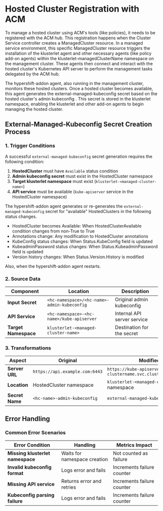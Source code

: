 # Hosted Cluster Registration with ACM

To manage a hosted cluster using ACM's tools (like policies), it needs to be registered with the ACM hub. This registration happens when the Cluster Service controller creates a ManagedCluster resource. In a managed service environment, this specific ManagedCluster resource triggers the installation of the klusterlet agent and other necessary agents (like policy add-on agents) within the klusterlet-managedClusterName namespace on the management cluster. These agents then connect and interact with the hosted cluster's Kubernetes API server to perform the management tasks delegated by the ACM hub.

The hypershift-addon agent, also running in the management cluster, monitors these hosted clusters. Once a hosted cluster becomes available, this agent generates the external-managed-kubeconfig secret based on the hosted cluster's admin kubeconfig . This secret is stored in the klusterlet namespace, enabling the klusterlet and other add-on agents to begin managing the hosted cluster.

## External-Managed-Kubeconfig Secret Creation Process

### 1. Trigger Conditions

A successful `external-managed-kubeconfig` secret generation requires the following condition:
1. **HostedCluster** must have `Available` status condition
2. **Admin kubeconfig secret** must exist in the HostedCluster namespace
3. **Target klusterlet namespace** must exist (`klusterlet-<managed-cluster-name>`)
4. **API service** must be available (`kube-apiserver` service in the HostedCluster namespace)

The hypershift-addon agent generates or re-generates the `external-managed-kubeconfig` secret for "available" HostedClusters in the following status changes.
- HostedCluster becomes Available: When HostedClusterAvailable condition changes from non-True to True
- Annotations change: Any modification to HostedCluster annotations
- KubeConfig status changes: When Status.KubeConfig field is updated
- KubeadminPassword status changes: When Status.KubeadminPassword field is updated
- Version history changes: When Status.Version.History is modified

Also, when the hypershift-addon agent restarts.


### 2. Source Data

| Component | Location | Description |
|-----------|----------|-------------|
| **Input Secret** | `<hc-namespace>/<hc-name>-admin-kubeconfig` | Original admin kubeconfig |
| **API Service** | `<hc-namespace>-<hc-name>/kube-apiserver` | Internal API server service |
| **Target Namespace** | `klusterlet-<managed-cluster-name>` | Destination for the secret |

### 3. Transformations

| **Aspect** | **Original** | **Modified** |
|------------|-------------|-------------|
| **Server URL** | `https://api.example.com:6443` | `https://kube-apiserver.namespace-clustername.svc.cluster.local:6443` |
| **Location** | HostedCluster namespace | `klusterlet-<managed-cluster-name>` namespace |
| **Secret Name** | `<hc-name>-admin-kubeconfig` | `external-managed-kubeconfig` |

## Error Handling

### Common Error Scenarios

| **Error Condition** | **Handling** | **Metrics Impact** |
|---------------------|--------------|-------------------|
| **Missing klusterlet namespace** | Waits for namespace creation | Not counted as failure |
| **Invalid kubeconfig format** | Logs error and fails | Increments failure counter |
| **Missing API service** | Returns error and retries | Increments failure counter |
| **Kubeconfig parsing failure** | Logs error and fails | Increments failure counter |

